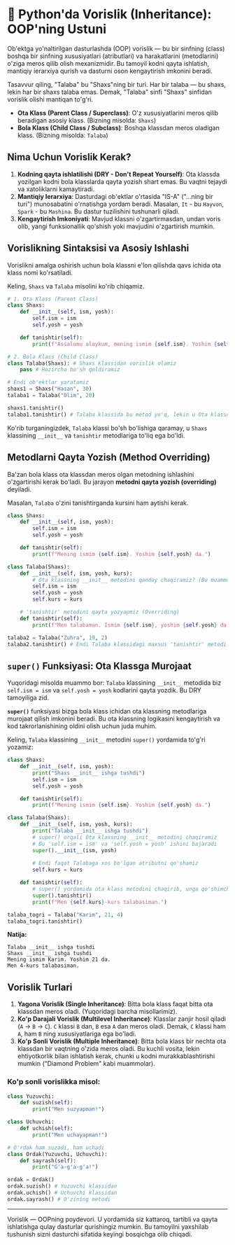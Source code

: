 # 🐍 Python'da Vorislik (Inheritance): OOP'ning Ustuni

Ob'ektga yo'naltirilgan dasturlashda (OOP) vorislik — bu bir sinfning (class) boshqa bir sinfning xususiyatlari (atributlari) va harakatlarini (metodlarini) o'ziga meros qilib olish mexanizmidir. Bu tamoyil kodni qayta ishlatish, mantiqiy ierarxiya qurish va dasturni oson kengaytirish imkonini beradi.

Tasavvur qiling, "Talaba" bu "Shaxs"ning bir turi. Har bir talaba — bu shaxs, lekin har bir shaxs talaba emas. Demak, "Talaba" sinfi "Shaxs" sinfidan vorislik olishi mantiqan to'g'ri.

*   **Ota Klass (Parent Class / Superclass)**: O'z xususiyatlarini meros qilib beradigan asosiy klass. (Bizning misolda: `Shaxs`)
*   **Bola Klass (Child Class / Subclass)**: Boshqa klassdan meros oladigan klass. (Bizning misolda: `Talaba`)

## Nima Uchun Vorislik Kerak?

1.  **Kodning qayta ishlatilishi (DRY - Don't Repeat Yourself)**: Ota klassda yozilgan kodni bola klasslarda qayta yozish shart emas. Bu vaqtni tejaydi va xatoliklarni kamaytiradi.
2.  **Mantiqiy Ierarxiya**: Dasturdagi ob'ektlar o'rtasida "IS-A" ("...ning bir turi") munosabatini o'rnatishga yordam beradi. Masalan, `It` - bu `Hayvon`, `Spark` - bu `Mashina`. Bu dastur tuzilishini tushunarli qiladi.
3.  **Kengaytirish Imkoniyati**: Mavjud klassni o'zgartirmasdan, undan voris olib, yangi funksionallik qo'shish yoki mavjudini o'zgartirish mumkin.

## Vorislikning Sintaksisi va Asosiy Ishlashi

Vorislikni amalga oshirish uchun bola klassni e'lon qilishda qavs ichida ota klass nomi ko'rsatiladi.

Keling, `Shaxs` va `Talaba` misolini ko'rib chiqamiz.

```python
# 1. Ota Klass (Parent Class)
class Shaxs:
    def __init__(self, ism, yosh):
        self.ism = ism
        self.yosh = yosh

    def tanishtir(self):
        print(f"Assalomu alaykum, mening ismim {self.ism}. Yoshim {self.yosh} da.")

# 2. Bola Klass (Child Class)
class Talaba(Shaxs): # Shaxs klassidan vorislik olamiz
    pass # Hozircha bo'sh qoldiramiz

# Endi ob'ektlar yaratamiz
shaxs1 = Shaxs("Hasan", 30)
talaba1 = Talaba("Olim", 20)

shaxs1.tanishtir()
talaba1.tanishtir() # Talaba klassida bu metod yo'q, lekin u Ota klassdan meros bo'lib o'tdi!
```

Ko'rib turganingizdek, `Talaba` klassi bo'sh bo'lishiga qaramay, u `Shaxs` klassining `__init__` va `tanishtir` metodlariga to'liq ega bo'ldi.

## Metodlarni Qayta Yozish (Method Overriding)

Ba'zan bola klass ota klassdan meros olgan metodning ishlashini o'zgartirishi kerak bo'ladi. Bu jarayon **metodni qayta yozish (overriding)** deyiladi.

Masalan, `Talaba` o'zini tanishtirganda kursini ham aytishi kerak.

```python
class Shaxs:
    def __init__(self, ism, yosh):
        self.ism = ism
        self.yosh = yosh

    def tanishtir(self):
        print(f"Mening ismim {self.ism}. Yoshim {self.yosh} da.")

class Talaba(Shaxs):
    def __init__(self, ism, yosh, kurs):
        # Ota klassning __init__ metodini qanday chaqiramiz? (Bu muammoni keyinroq ko'ramiz)
        self.ism = ism
        self.yosh = yosh
        self.kurs = kurs

    # 'tanishtir' metodini qayta yozyapmiz (Overriding)
    def tanishtir(self):
        print(f"Men talabaman. Ismim {self.ism}, yoshim {self.yosh} da. {self.kurs}-kursda o'qiyman.")

talaba2 = Talaba("Zuhra", 19, 2)
talaba2.tanishtir() # Endi Talaba klassidagi maxsus 'tanishtir' metodi ishlaydi.
```

## `super()` Funksiyasi: Ota Klassga Murojaat

Yuqoridagi misolda muammo bor: `Talaba` klassining `__init__` metodida biz `self.ism = ism` va `self.yosh = yosh` kodlarini qayta yozdik. Bu DRY tamoyiliga zid.

**`super()`** funksiyasi bizga bola klass ichidan ota klassning metodlariga murojaat qilish imkonini beradi. Bu ota klassning logikasini kengaytirish va kod takrorlanishining oldini olish uchun juda muhim.

Keling, `Talaba` klassining `__init__` metodini `super()` yordamida to'g'ri yozamiz:

```python
class Shaxs:
    def __init__(self, ism, yosh):
        print("Shaxs __init__ ishga tushdi")
        self.ism = ism
        self.yosh = yosh

    def tanishtir(self):
        print(f"Mening ismim {self.ism}. Yoshim {self.yosh} da.")

class Talaba(Shaxs):
    def __init__(self, ism, yosh, kurs):
        print("Talaba __init__ ishga tushdi")
        # super() orqali Ota klassning __init__ metodini chaqiramiz
        # Bu 'self.ism = ism' va 'self.yosh = yosh' ishini bajaradi
        super().__init__(ism, yosh)
        
        # Endi faqat Talabaga xos bo'lgan atributni qo'shamiz
        self.kurs = kurs

    def tanishtir(self):
        # super() yordamida ota klass metodini chaqirib, unga qo'shimcha qo'shish
        super().tanishtir() 
        print(f"Men {self.kurs}-kurs talabasiman.")

talaba_togri = Talaba("Karim", 21, 4)
talaba_togri.tanishtir()
```
**Natija:**
```
Talaba __init__ ishga tushdi
Shaxs __init__ ishga tushdi
Mening ismim Karim. Yoshim 21 da.
Men 4-kurs talabasiman.
```

## Vorislik Turlari

1.  **Yagona Vorislik (Single Inheritance)**: Bitta bola klass faqat bitta ota klassdan meros oladi. (Yuqoridagi barcha misollarimiz).
2.  **Ko'p Darajali Vorislik (Multilevel Inheritance)**: Klasslar zanjir hosil qiladi (`A` -> `B` -> `C`). `C` klassi `B` dan, `B` esa `A` dan meros oladi. Demak, `C` klassi ham `A`, ham `B` ning xususiyatlariga ega bo'ladi.
3.  **Ko'p Sonli Vorislik (Multiple Inheritance)**: Bitta bola klass bir nechta ota klassdan bir vaqtning o'zida meros oladi. Bu kuchli vosita, lekin ehtiyotkorlik bilan ishlatish kerak, chunki u kodni murakkablashtirishi mumkin ("Diamond Problem" kabi muammolar).

### Ko'p sonli vorislikka misol:

```python
class Yuzuvchi:
    def suzish(self):
        print("Men suzyapman!")

class Uchuvchi:
    def uchish(self):
        print("Men uchayapman!")

# O'rdak ham suzadi, ham uchadi
class Ordak(Yuzuvchi, Uchuvchi):
    def sayrash(self):
        print("G'a-g'a-g'a!")

ordak = Ordak()
ordak.suzish() # Yuzuvchi klassidan
ordak.uchish() # Uchuvchi klassidan
ordak.sayrash() # O'zining metodi
```

---

Vorislik — OOPning poydevori. U yordamida siz kattaroq, tartibli va qayta ishlatishga qulay dasturlar qurishingiz mumkin. Bu tamoyilni yaxshilab tushunish sizni dasturchi sifatida keyingi bosqichga olib chiqadi.
